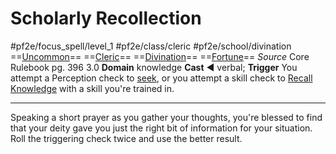 # Scholarly Recollection
#pf2e/focus_spell/level_1 #pf2e/class/cleric #pf2e/school/divination 
==[Uncommon](rules/traits/uncommon.md)== ==[Cleric](rules/traits/cleric.md)== ==[Divination](rules/traits/divination.md)== ==[Fortune](rules/traits/fortune.md)==
*Source* Core Rulebook pg. 396 3.0
**Domain** knowledge
**Cast** ◄ verbal; **Trigger** You attempt a Perception check to [seek](rules/actions/seek.md), or you attempt a skill check to [Recall Knowledge](rules/Actions/Recall%20Knowledge.md) with a skill you're trained in.

---
Speaking a short prayer as you gather your thoughts, you're blessed to find that your deity gave you just the right bit of information for your situation. Roll the triggering check twice and use the better result.
